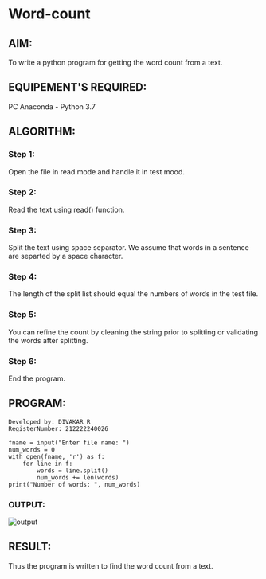 # Word-count
## AIM:
To write a python program for getting the word count from a text.
## EQUIPEMENT'S REQUIRED: 
PC
Anaconda - Python 3.7
## ALGORITHM: 
### Step 1:

Open the file in read mode and handle it in test mood.


### Step 2:

Read the text using read() function.

### Step 3:

Split the text using space separator. We assume that words in a sentence are separted by a space character.


### Step 4:

The length of the split list should equal the numbers of words in the test file.

### Step 5:

You can refine the count by cleaning the string prior to splitting or validating the words after splitting.


### Step 6:

End the program.


## PROGRAM:
```
Developed by: DIVAKAR R
RegisterNumber: 212222240026

fname = input("Enter file name: ")
num_words = 0
with open(fname, 'r') as f:
    for line in f:
        words = line.split()
        num_words += len(words)
print("Number of words: ", num_words)
```
### OUTPUT:

![output](https://github.com/divakar618/Word-count/assets/121932143/fe5cabcc-228a-4427-a8be-e21426d9516c)



## RESULT:
Thus the program is written to find the word count from a text.

